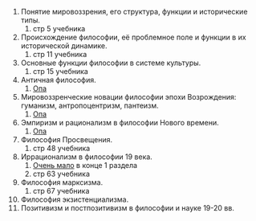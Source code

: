 1. Понятие мировоззрения, его структура, функции и исторические типы.
	1. стр 5 учебника
2. Происхождение философии, её проблемное поле и функции в их исторической динамике.
	1. стр 11 учебника
3. Основные функции философии в системе культуры.
	1. стр 15 учебника
4. Античная философия.
	1. [Опа](2024-09-02.md)
5. Мировоззренческие новации философии эпохи Возрождения: гуманизм, антропоцентризм, пантеизм.
	1. [Опа](2024-09-16.md)
6. Эмпиризм и рационализм в философии Нового времени.
	1. [Опа](2024-09-23.md)
7. Философия Просвещения.
	1. стр 48 учебника
8. Иррационализм в философии 19 века.
	1. [Очень мало](2024-10-07.md) в конце 1 раздела
	2. стр 63 учебника
9. Философия марксизма.
	1. стр 67 учебника
10. Философия экзистенциализма.
11. Позитивизм и постпозитивизм в философии и науке 19-20 вв.